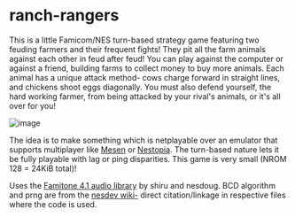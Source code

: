 # ranch-rangers
This is a little Famicom/NES turn-based strategy game featuring two feuding farmers and their frequent fights! They pit all the farm animals against each other in feud after feud! You can play against the computer or against a friend, building farms to collect money to buy more animals. Each animal has a unique attack method- cows charge forward in straight lines, and chickens shoot eggs diagonally. You must also defend yourself, the hard working farmer, from being attacked by your rival's animals, or it's all over for you!

![image](https://i.imgur.com/jWYljqK.png)

The idea is to make something which is netplayable over an emulator that supports multiplayer like [Mesen](https://www.mesen.ca/) or [Nestopia](http://nestopia.sourceforge.net/). The turn-based nature lets it be fully playable with lag or ping disparities. This game is very small (NROM 128 = 24KiB total)!

Uses the [Famitone 4.1 audio library](https://github.com/nesdoug/famitone4.1) by shiru and nesdoug. BCD algorithm and prng are from the [nesdev wiki-](http://wiki.nesdev.com/w/index.php/Nesdev_Wiki) direct citation/linkage in respective files where the code is used.
